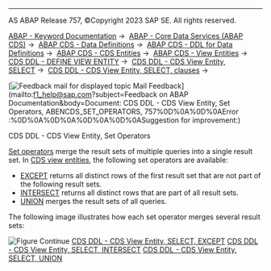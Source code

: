   

* * *

AS ABAP Release 757, ©Copyright 2023 SAP SE. All rights reserved.

[ABAP - Keyword Documentation](https://help.sap.com/doc/abapdocu_757_index_htm/7.57/en-US/abenabap.htm) →  [ABAP - Core Data Services (ABAP CDS)](https://help.sap.com/doc/abapdocu_757_index_htm/7.57/en-US/abencds.htm) →  [ABAP CDS - Data Definitions](https://help.sap.com/doc/abapdocu_757_index_htm/7.57/en-US/abencds_entities.htm) →  [ABAP CDS - DDL for Data Definitions](https://help.sap.com/doc/abapdocu_757_index_htm/7.57/en-US/abencds_f1_ddl_syntax.htm) →  [ABAP CDS - CDS Entities](https://help.sap.com/doc/abapdocu_757_index_htm/7.57/en-US/abencds_view_entity.htm) →  [ABAP CDS - View Entities](https://help.sap.com/doc/abapdocu_757_index_htm/7.57/en-US/abencds_v2_views.htm) →  [CDS DDL - DEFINE VIEW ENTITY](https://help.sap.com/doc/abapdocu_757_index_htm/7.57/en-US/abencds_define_view_entity.htm) →  [CDS DDL - CDS View Entity, SELECT](https://help.sap.com/doc/abapdocu_757_index_htm/7.57/en-US/abencds_select_statement_v2.htm) →  [CDS DDL - CDS View Entity, SELECT, clauses](https://help.sap.com/doc/abapdocu_757_index_htm/7.57/en-US/abencds_select_clauses_v2.htm) → 

 [![](Mail.gif?object=Mail.gif&sap-language=EN "Feedback mail for displayed topic") Mail Feedback](mailto:f1_help@sap.com?subject=Feedback on ABAP Documentation&body=Document: CDS DDL - CDS View Entity, Set Operators, ABENCDS_SET_OPERATORS, 757%0D%0A%0D%0AError
:%0D%0A%0D%0A%0D%0A%0D%0ASuggestion for improvement:)

CDS DDL - CDS View Entity, Set Operators

[Set operators](https://help.sap.com/doc/abapdocu_757_index_htm/7.57/en-US/abencds_set_operators_glosry.htm "Glossary Entry") merge the result sets of multiple queries into a single result set. In [CDS view entities](https://help.sap.com/doc/abapdocu_757_index_htm/7.57/en-US/abencds_v2_view_glosry.htm "Glossary Entry"), the following set operators are available:

-   [EXCEPT](https://help.sap.com/doc/abapdocu_757_index_htm/7.57/en-US/abencds_except_v2.htm) returns all distinct rows of the first result set that are not part of the following result sets.
-   [INTERSECT](https://help.sap.com/doc/abapdocu_757_index_htm/7.57/en-US/abencds_intersect_v2.htm) returns all distinct rows that are part of all result sets.
-   [UNION](https://help.sap.com/doc/abapdocu_757_index_htm/7.57/en-US/abencds_union_v2.htm) merges the result sets of all queries.

The following image illustrates how each set operator merges several result sets:

![Figure](abdoc_set_operators.jpg)
Continue
[CDS DDL - CDS View Entity, SELECT, EXCEPT](https://help.sap.com/doc/abapdocu_757_index_htm/7.57/en-US/abencds_except_v2.htm)
[CDS DDL - CDS View Entity, SELECT, INTERSECT](https://help.sap.com/doc/abapdocu_757_index_htm/7.57/en-US/abencds_intersect_v2.htm)
[CDS DDL - CDS View Entity, SELECT, UNION](https://help.sap.com/doc/abapdocu_757_index_htm/7.57/en-US/abencds_union_v2.htm)